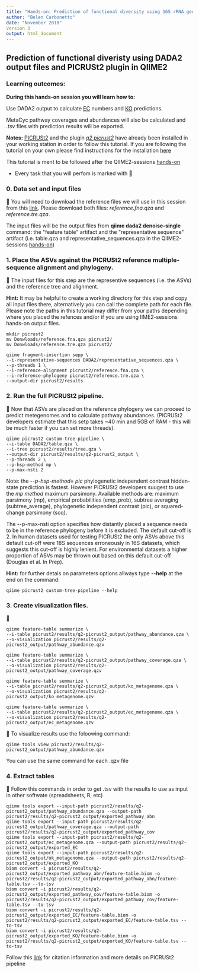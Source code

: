 ```yaml
---
title: "Hands-on: Prediction of functional diversity using 16S rRNA gene data with PICRUSt2 (*q2 picrust2*)"
author: "Belen Carbonetto"
date: "November 2018"
Version 3
output: html_document
---
```


## Prediction of functional diveristy using DADA2 output files and PICRUSt2 plugin in QIIME2

### Learning outcomes:

**During this hands-on session you will learn how to:**

Use DADA2 output to calculate [EC](https://bitesizebio.com/10683/understand-ec-numbers-in-5-minutes-part-i-how-ec-numbers-work/) numbers and [KO](https://www.genome.jp/kegg/ko.html) predictions. 

MetaCyc pathway coverages and abundances will also be calculated and *.tsv* files with prediction results will be exported.

**Notes:** [PICRUSt2](https://github.com/picrust/picrust2/wiki) and the plugin [*q2 picrust2*](https://github.com/picrust/picrust2/wiki/q2-picrust2-Tutorial) have already been installed in your working station in order to follow this tutorial.
If you are following the tutorial on your own please find instructions for the installation [here](https://library.qiime2.org/plugins/q2-picrust2/13/)

This tutorial is ment to be followed after the QIIME2-sessions [hands-on](https://github.com/mbcarbonetto/qiime2-session/blob/master/Hands-on-V3.md)

- Every task that you will perfom is marked with &#x1F536;

### 0. Data set and input files

&#x1F536; You will need to download the reference files we will use in this session from this [link](https://github.com/mbcarbonetto/qiime2-session/tree/master/picrust). Please download both files: *reference.fna.qza* and *reference.tre.qza*.

The input files will be the output files from **qiime dada2 denoise-single** command: the "feature table" artifact and the "representative sequence" artifact (i.e. table.qza and representative_sequences.qza in the QIIME2-sessions [hands-on](https://github.com/mbcarbonetto/qiime2-session/blob/master/Hands-on-V3.md))

### 1. Place the ASVs against the PICRUSt2 reference multiple-sequence alignment and phylogeny.

&#x1F536; The input files for this step are the representive sequences (i.e. the ASVs) and the reference tree and alignment.

**Hint:** It may be helpful to create a working directory for this step and copy all input files there, alternatively you can call the complete path for each file. Please note the paths in this tutorial may differ from your paths depending where you placed the refences and/or if you are using IIME2-sessions hands-on output files.

    mkdir picrust2
    mv Donwloads/reference.fna.qza picrust2/
    mv Donwloads/reference.tre.qza picrust2/
    
    qiime fragment-insertion sepp \
    --i-representative-sequences DADA2/representative_sequences.qza \
    --p-threads 1 \
    --i-reference-alignment picrust2/reference.fna.qza \
    --i-reference-phylogeny picrust2/reference.tre.qza \
    --output-dir picrust2/results
 
### 2. Run the full PICRUSt2 pipeline.

&#x1F536; Now that ASVs are placed on the reference phylogeny we can proceed to predict metegenomes and to calculate pathway abundances. (PICRUSt2 developers estimate that this setp takes ~40 min and 5GB of RAM - this will be much faster if you can set more threads).

    qiime picrust2 custom-tree-pipeline \
    --i-table DADA2/table.qza \
    --i-tree picrust2/results/tree.qza \
    --output-dir picrust2/results/q2-picrust2_output \
    --p-threads 2 \
    --p-hsp-method mp \
    --p-max-nsti 2
 
Note: the *--p-hsp-method= pic* phylogenetic independent contrast hidden-state prediction is fastest. However PICRUSt2 developers suugest to use the *mp method* maximum parsimony. 
Available methods are: maximum parsimony (mp), empirical probabilities (emp_prob), subtree averaging (subtree_average), phylogenetic independent contrast (pic), or squared-change parsimony (scq).

The --p-max-nsti option specifies how distantly placed a sequence needs to be in the reference phylogeny before it is excluded. The default cut-off is 2. In human datasets used for testing PICRUSt2 the only ASVs above this default cut-off were 18S sequences erroneously in 16S datasets, which suggests this cut-off is highly lenient. For environmental datasets a higher proportion of ASVs may be thrown out based on this default cut-off (Douglas et al. In Prep).

**Hint:** for further detais on parameters options allways type **--help** at the end on the command:

    qiime picrust2 custom-tree-pipeline --help
   
 
### 3. Create visualization files.
&#x1F536;

    qiime feature-table summarize \
    --i-table picrust2/results/q2-picrust2_output/pathway_abundance.qza \
    --o-visualization picrust2/results/q2-picrust2_output/pathway_abundance.qzv
    
    qiime feature-table summarize \
    --i-table picrust2/results/q2-picrust2_output/pathway_coverage.qza \
    --o-visualization picrust2/results/q2-picrust2_output/pathway_coverage.qzv

    qiime feature-table summarize \
    --i-table picrust2/results/q2-picrust2_output/ko_metagenome.qza \
    --o-visualization picrust2/results/q2-picrust2_output/ko_metagenome.qzv

    qiime feature-table summarize \
    --i-table picrust2/results/q2-picrust2_output/ec_metagenome.qza \
    --o-visualization picrust2/results/q2-picrust2_output/ec_metagenome.qzv
    
 &#x1F536; To visualize results use the foloowing command:
 
    qiime tools view picrust2/results/q2-picrust2_output/pathway_abundance.qzv
 
You can use the same command for each .qzv file
 
### 4. Extract tables

&#x1F536; Follow this commands in order to get .tsv with the results to use as input in other softwate (spreadsheets, R, etc)
    
    qiime tools export --input-path picrust2/results/q2-picrust2_output/pathway_abundance.qza --output-path picrust2/results/q2-picrust2_output/exported_pathway_abn
    qiime tools export --input-path picrust2/results/q2-picrust2_output/pathway_coverage.qza --output-path picrust2/results/q2-picrust2_output/exported_pathway_cov
    qiime tools export --input-path picrust2/results/q2-picrust2_output/ec_metagenome.qza --output-path picrust2/results/q2-picrust2_output/exported_EC
    qiime tools export --input-path picrust2/results/q2-picrust2_output/ok_metagenome.qza --output-path picrust2/results/q2-picrust2_output/exported_KO
    biom convert -i picrust2/results/q2-picrust2_output/exported_pathway_abn/feature-table.biom -o  picrust2/results/q2-picrust2_output/exported_pathway_abn/feature-table.tsv --to-tsv
    biom convert -i picrust2/results/q2-picrust2_output/exported_pathway_cov/feature-table.biom -o  picrust2/results/q2-picrust2_output/exported_pathway_cov/feature-table.tsv --to-tsv
    biom convert -i picrust2/results/q2-picrust2_output/exported_EC/feature-table.biom -o  picrust2/results/q2-picrust2_output/exported_EC/feature-table.tsv --to-tsv
    biom convert -i picrust2/results/q2-picrust2_output/exported_KO/feature-table.biom -o  picrust2/results/q2-picrust2_output/exported_KO/feature-table.tsv --to-tsv
    
Follow this [link](https://github.com/picrust/picrust2/wiki) for citation information and more details on PICRUSt2 pipeline


